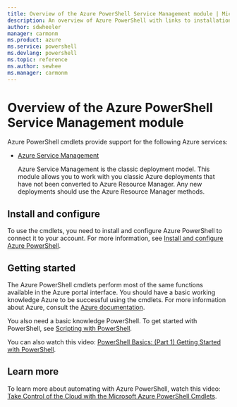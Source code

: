 ```yaml
---
title: Overview of the Azure PowerShell Service Management module | Microsoft Docs
description: An overview of Azure PowerShell with links to installation and configuration.
author: sdwheeler
manager: carmonm
ms.product: azure
ms.service: powershell
ms.devlang: powershell
ms.topic: reference
ms.author: sewhee
ms.manager: carmonm
---
```


# Overview of the Azure PowerShell Service Management module

Azure PowerShell cmdlets provide support for the following Azure services:

* [Azure Service Management](/azps-concepts/ref/servicemanagement/)

    Azure Service Management is the classic deployment model. This module allows you to work with
    you classic Azure deployments that have not been converted to Azure Resource Manager. Any new
    deployments should use the Azure Resource Manager methods.

## Install and configure

To use the cmdlets, you need to install and configure Azure PowerShell to connect it to your
account. For more information, see [Install and configure Azure PowerShell](install-azureps.md).

## Getting started

The Azure PowerShell cmdlets perform most of the same functions available in the Azure portal
interface. You should have a basic working knowledge Azure to be successful using the cmdlets. For
more information about Azure, consult the [Azure documentation](https://docs.microsoft.com/azure/).

You also need a basic knowledge PowerShell. To get started with PowerShell, see
[Scripting with PowerShell](https://technet.microsoft.com/library/bb978526.aspx).

You can also watch this video:
[PowerShell Basics: (Part 1) Getting Started with PowerShell](https://channel9.msdn.com/Blogs/Taste-of-Premier/PowerShellBasicsPart1).

## Learn more

To learn more about automating with Azure PowerShell, watch this video:
[Take Control of the Cloud with the Microsoft Azure PowerShell Cmdlets](https://channel9.msdn.com/Events/TechEd/NorthAmerica/2013/WAD-B305#fbid=).
